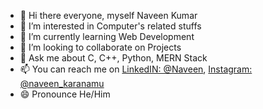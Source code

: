 - 👋 Hi there everyone, myself Naveen Kumar
- 👀 I’m interested in Computer's related stuffs
- 🌱 I’m currently learning Web Development
- 💞️ I’m looking to collaborate on Projects
- 💬 Ask me about C, C++, Python, MERN Stack
- 📫 You can reach me on [LinkedIN: @Naveen](https://www.linkedin.com/in/naveen-karanamu-672604208/), 
[Instagram: @naveen_karanamu](https://www.instagram.com/naveen_karanamu/)
- 😄 Pronounce He/Him
